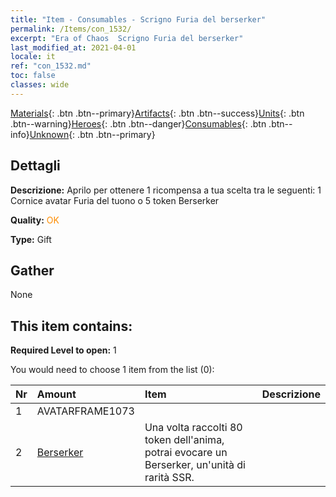 ```yaml
---
title: "Item - Consumables - Scrigno Furia del berserker"
permalink: /Items/con_1532/
excerpt: "Era of Chaos  Scrigno Furia del berserker"
last_modified_at: 2021-04-01
locale: it
ref: "con_1532.md"
toc: false
classes: wide
---
```

 [Materials](/it/Items/){: .btn .btn--primary}[Artifacts](/it/Items/Artifacts/){: .btn .btn--success}[Units](/it/Items/Units/){: .btn .btn--warning}[Heroes](/it/Items/Heroes/){: .btn .btn--danger}[Consumables](/it/Items/Consumables/){: .btn .btn--info}[Unknown](/it/Items/Unknown/){: .btn .btn--primary}

## Dettagli
 **Descrizione:** Aprilo per ottenere 1 ricompensa a tua scelta tra le seguenti: 1 Cornice avatar Furia del tuono o 5 token Berserker

 **Quality:** <span style="color: #FF8C00">OK</span>

 **Type:** Gift

## Gather

  None

## This item contains:

 **Required Level to open:** 1

 You would need to choose 1 item from the list (0):

  | Nr | Amount |     Item    | Descrizione |
  |:---|:-------|:------------|:-----------:|
  | 1 | AVATARFRAME1073 | 
  | 2 | [Berserker](/it/Items/unt_224/) | Una volta raccolti 80 token dell'anima, potrai evocare un Berserker, un'unità di rarità SSR. | 
